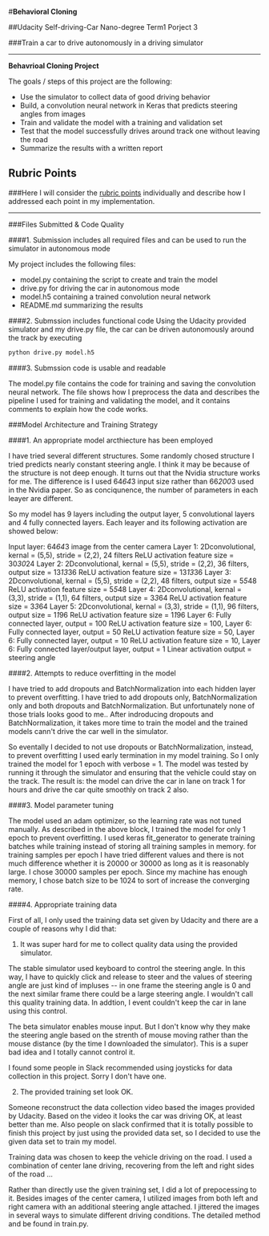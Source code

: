#**Behavioral Cloning** 

##Udacity Self-driving-Car Nano-degree Term1 Porject 3 

###Train a car to drive autonomously in a driving simulator

---

**Behavrioal Cloning Project**

The goals / steps of this project are the following:
* Use the simulator to collect data of good driving behavior
* Build, a convolution neural network in Keras that predicts steering angles from images
* Train and validate the model with a training and validation set
* Test that the model successfully drives around track one without leaving the road
* Summarize the results with a written report

## Rubric Points
###Here I will consider the [rubric points](https://review.udacity.com/#!/rubrics/432/view) individually and describe how I addressed each point in my implementation.  

---
###Files Submitted & Code Quality

####1. Submission includes all required files and can be used to run the simulator in autonomous mode

My project includes the following files:
* model.py containing the script to create and train the model
* drive.py for driving the car in autonomous mode
* model.h5 containing a trained convolution neural network 
* README.md summarizing the results

####2. Submssion includes functional code
Using the Udacity provided simulator and my drive.py file, the car can be driven autonomously around the track by executing 
```sh
python drive.py model.h5
```

####3. Submssion code is usable and readable

The model.py file contains the code for training and saving the convolution neural network. The file shows how I preprocess the data and describes the pipeline I used for training and validating the model, and it contains comments to explain how the code works.

###Model Architecture and Training Strategy

####1. An appropriate model arcthiecture has been employed

I have tried several different structures. Some randomly chosed structure I tried predicts nearly constant steering angle. I think it may be because of the structure is not deep enough. It turns out that the Nvidia structure works for me. The difference is I used 64*64*3 input size rather than 66*200*3 used in the Nvidia paper. So as conciqunence, the number of parameters in each leayer are different. 

So my model has 9 layers including the output layer, 5 convolutional layers and 4 fully connected layers. Each leayer and its following activation are showed below:

Input layer: 64*64*3 image from the center camera
Layer 1: 2Dconvolutional, kernal = (5,5), stride = (2,2), 24 filters
ReLU activation
feature size = 30*30*24
Layer 2: 2Dconvolutional, kernal = (5,5), stride = (2,2), 36 filters, output size = 13*13*36
ReLU activation
feature size = 13*13*36
Layer 3: 2Dconvolutional, kernal = (5,5), stride = (2,2), 48 filters, output size = 5*5*48
ReLU activation
feature size = 5*5*48
Layer 4: 2Dconvolutional, kernal = (3,3), stride = (1,1), 64 filters, output size = 3*3*64
ReLU activation
feature size = 3*3*64
Layer 5: 2Dconvolutional, kernal = (3,3), stride = (1,1), 96 filters, output size = 1*1*96
ReLU activation
feature size = 1*1*96
Layer 6: Fully connected layer, output = 100
ReLU activation
feature size = 100,
Layer 6: Fully connected layer, output = 50
ReLU activation
feature size = 50,
Layer 6: Fully connected layer, output = 10
ReLU activation
feature size = 10,
Layer 6: Fully connected layer/output layer, output = 1
Linear activation
output = steering angle

####2. Attempts to reduce overfitting in the model

I have tried to add dropouts and BatchNormalization into each hidden layer to prevent overfitting.
I have tried to add dropouts only, BatchNormalization only and both dropouts and BatchNormalization. But unfortunately none of those trials looks good to me.. After indroducing dropouts and BatchNormalization, it takes more time to train the model and the trained models cann't drive the car well in the simulator. 

So eventally I decided to not use dropouts or BatchNormalization, instead, to prevent overfitting I used early termination in my model training. So I only trained the model for 1 epoch with verbose = 1. The model was tested by running it through the simulator and ensuring that the vehicle could stay on the track. The result is: the model can drive the car in lane on track 1 for hours and drive the car quite smoothly on track 2 also.

####3. Model parameter tuning

The model used an adam optimizer, so the learning rate was not tuned manually.
As described in the above block, I trained the model for only 1 epoch to prevent overfitting.
I used keras fit_generator to generate training batches while training instead of storing all training samples in memory.
for training samples per epoch I have tried different values and there is not much difference whether it is 20000 or 30000 as long as it is reasonably large. I chose 30000 samples per epoch.
Since my machine has enough memory, I chose batch size to be 1024 to sort of increase the converging rate.


####4. Appropriate training data

First of all, I only used the training data set given by Udacity and there are a couple of reasons why I did that:

1. It was super hard for me to collect quality data using the provided simulator.

The stable simulator used keyboard to control the steering angle. In this way, I have to quickly click and release to steer and the values of steering angle are just kind of impluses -- in one frame the steering angle is 0 and the next similar frame there could be a large steering angle. I wouldn't call this quality training data. In addtion, I event couldn't keep the car in lane using this control.

The beta simulator enables mouse input. But I don't know why they make the steering angle based on the strenth of mouse moving rather than the mouse distance (by the time I downloaded the simulator). This is a super bad idea and I totally cannot control it.

I found some people in Slack recommended using joysticks for data collection in this project. Sorry I don't have one.

2. The provided training set look OK.

Someone reconstruct the data collection video based the images provided by Udacity. Based on the video it looks the car was driving OK, at least better than me. Also people on slack confirmed that it is totally possible to finish this project by just using the provided data set, so I decided to use the given data set to train my model.

Training data was chosen to keep the vehicle driving on the road. I used a combination of center lane driving, recovering from the left and right sides of the road ... 


Rather than directly use the given training set, I did a lot of prepocessing to it. Besides images of the center camera, I utilized images from both left and right camera with an additional steering angle attached. I jittered the images in several ways to simulate different driving conditions. The detailed method and be found in train.py.


